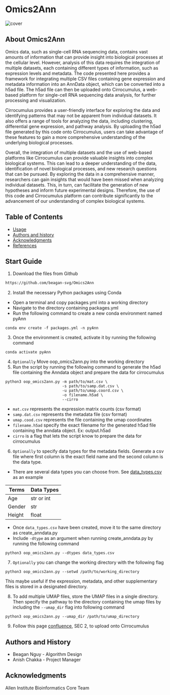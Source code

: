 Omics2Ann
=================================================
![cover](images)

## About Omics2Ann
Omics data, such as single-cell RNA sequencing data, contains vast amounts of information that can provide insight into biological processes at the cellular level. However, analysis of this data requires the integration of multiple datasets, each containing different types of information, such as expression levels and metadata. The code presented here provides a framework for integrating multiple CSV files containing gene expression and metadata information into an AnnData object, which can be converted into a h5ad file. The h5ad file can then be uploaded onto Cirrocumulus, a web-based platform for single-cell RNA sequencing data analysis, for further processing and visualization.

Cirrocumulus provides a user-friendly interface for exploring the data and identifying patterns that may not be apparent from individual datasets. It also offers a range of tools for analyzing the data, including clustering, differential gene expression, and pathway analysis. By uploading the h5ad file generated by this code onto Cirrocumulus, users can take advantage of these features to gain a more comprehensive understanding of the underlying biological processes.

Overall, the integration of multiple datasets and the use of web-based platforms like Cirrocumulus can provide valuable insights into complex biological systems. This can lead to a deeper understanding of the data, identification of novel biological processes, and new research questions that can be pursued. By exploring the data in a comprehensive manner, researchers can gain insights that would have been missed when analyzing individual datasets. This, in turn, can facilitate the generation of new hypotheses and inform future experimental designs. Therefore, the use of this code and Cirrocumulus platform can contribute significantly to the advancement of our understanding of complex biological systems.

Table of Contents
-----------------
* [Usage](#usage)
* [Authors and history](#authors-and-history)
* [Acknowledgments](#acknowledgments)
* [References](#references)

## Start Guide
1. Download the files from Github
```bash
https://github.com/beagan-svg/Omics2Ann
```
2. Install the necessary Python packages using Conda
  - Open a terminal and copy packages.yml into a working directory
  - Navigate to the directory containing packages.yml
  - Run the following command to create a new conda environment named pyAnn
```
conda env create -f packages.yml -n pyAnn
```
3. Once the environment is created, activate it by running the following command
```
conda activate pyAnn
```
4. `Optionally` Move oop_omics2ann.py into the working directory 
5. Run the script by running the following command to generate the h5ad file containing the Anndata object and prepare the data for cirrocumulus
```
python3 oop_omics2ann.py -m path/to/mat.csv \
                         -s path/to/samp.dat.csv \
                         -u path/to/umap.coord.csv \ 
                         -o filename.h5ad \
                         --cirro
```
- `mat.csv` represents the expression matrix counts (csv format)
- `samp.dat.csv` represents the metadata file (csv format)
- `umap.cood.csv` represents the file containing the umap coordinates
- `filename.h5ad` specify the exact filename for the generated h5ad file containing the anndata object. Ex: output.h5ad
- `cirro` is a flag that lets the script know to prepare the data for cirrocumulus
6. `Optionally` to specify data types for the metadata fields. Generate a csv file where first column is the exact field name and the second column is the data type.
* There are several data types you can choose from. See [data_types.csv](https://github.com/beagan-svg/Omics2Ann/blob/main/data_types.csv) as an example

| Terms         | Data Types    |
| ------------- | ------------- |
| Age           | str or int    |
| Gender        | str           |
| Height        | float         |
* Once `data_types.csv` have been created, move it to the same directory as create_anndata.py
* Include `-dtype` as an argument when running create_anndata.py by running the following command
```
python3 oop_omics2ann.py --dtypes data_types.csv
```
7. `Optionally` you can change the working directory with the following flag
```
python3 oop_omics2ann.py --setwd /path/to/working_directory
```
This maybe useful if the expression, metadata, and other supplementary files is stored in a designated directory.

8. To add multiple UMAP files, store the UMAP files in a single directory. Then specify the pathway to the directory containing the umap files by including the `--umap_dir` flag into following command
```
python3 oop_omics2ann.py --umap_dir /path/to/umap_directory
```
9. Follow this page [confluence](http://confluence.corp.alleninstitute.org/pages/viewpage.action?spaceKey=BIOIN&title=Cirrocumulus), SEC 2, to upload onto Cirrocumulus

## Authors and History

* Beagan Nguy - Algorithm Design
* Anish Chakka - Project Manager

## Acknowledgments

Allen Institute Bioinformatics Core Team


